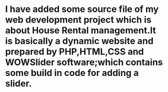 # I have added some source file of my web development project which is about House Rental management.It is basically a dynamic website and prepared by PHP,HTML,CSS and WOWSlider software;which contains some build in code for adding a slider.
